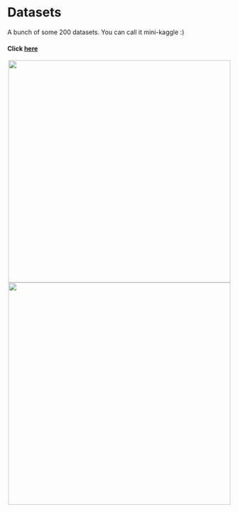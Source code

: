 # Datasets
A bunch of some 200 datasets. You can call it mini-kaggle :)
#### Click [here](https://drive.google.com/drive/folders/1QnVd_0t3NW3GiG8I6Ly1ypyablUawJmO?usp=sharing)

<div align="center"><span><img height="500" width="500" src="https://upload.wikimedia.org/wikipedia/commons/thumb/6/6d/Data_types_-_en.svg/1200px-Data_types_-_en.svg.png"/>    <img height="500" width="500" src="https://miro.medium.com/max/430/0*rNapZQnyP5EBLYli.png"></span></div>



